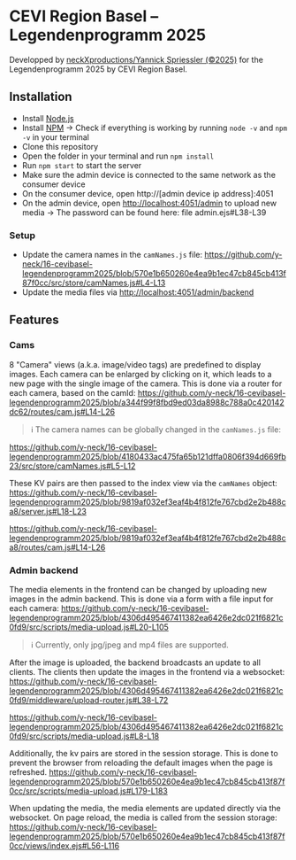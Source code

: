 # CEVI Region Basel – Legendenprogramm 2025
Developped by [neckXproductions/Yannick Spriessler (©2025)](https://neckxproductions.ch) for the Legendenprogramm 2025 by CEVI Region Basel.

## Installation
-   Install [Node.js](https://nodejs.org/en/download/)
-   Install [NPM](https://www.npmjs.com/get-npm)
-> Check if everything is working by running `node -v` and `npm -v` in your terminal
-   Clone this repository
- Open the folder in your terminal and run `npm install`
-   Run `npm start` to start the server
- Make sure the admin device is connected to the same network as the consumer device
- On the consumer device, open http://[admin device ip address]:4051
- On the admin device, open [http://localhost:4051/admin](http://localhost:4051/admin) to upload new media
-> The password can be found here: file admin.ejs#L38-L39

### Setup
- Update the camera names in the `camNames.js` file:
https://github.com/y-neck/16-cevibasel-legendenprogramm2025/blob/570e1b650260e4ea9b1ec47cb845cb413f87f0cc/src/store/camNames.js#L4-L13
- Update the media files via [http://localhost:4051/admin/backend](http://localhost:4051/admin/backend)


## Features
### Cams
8 "Camera" views (a.k.a. image/video tags) are predefined to display images. Each camera can be enlarged by clicking on it, which leads to a new page with the single image of the camera. This is done via a router for each camera, based on the camId:
https://github.com/y-neck/16-cevibasel-legendenprogramm2025/blob/a344f99f8fbd9ed03da8988c788a0c420142dc62/routes/cam.js#L14-L26

> ℹ️ The camera names can be globally changed in the `camNames.js` file:

https://github.com/y-neck/16-cevibasel-legendenprogramm2025/blob/4180433ac475fa65b121dffa0806f394d669fb23/src/store/camNames.js#L5-L12

These KV pairs are then passed to the index view via the `camNames` object:
https://github.com/y-neck/16-cevibasel-legendenprogramm2025/blob/9819af032ef3eaf4b4f812fe767cbd2e2b488ca8/server.js#L18-L23

https://github.com/y-neck/16-cevibasel-legendenprogramm2025/blob/9819af032ef3eaf4b4f812fe767cbd2e2b488ca8/routes/cam.js#L14-L26

### Admin backend
The media elements in the frontend can be changed by uploading new images in the admin backend. This is done via a form with a file input for each camera:
https://github.com/y-neck/16-cevibasel-legendenprogramm2025/blob/4306d495467411382ea6426e2dc021f6821c0fd9/src/scripts/media-upload.js#L20-L105

> ℹ️ Currently, only jpg/jpeg and mp4 files are supported.

After the image is uploaded, the backend broadcasts an update to all clients. The clients then update the images in the frontend via a websocket:
https://github.com/y-neck/16-cevibasel-legendenprogramm2025/blob/4306d495467411382ea6426e2dc021f6821c0fd9/middleware/upload-router.js#L38-L72

https://github.com/y-neck/16-cevibasel-legendenprogramm2025/blob/4306d495467411382ea6426e2dc021f6821c0fd9/src/scripts/media-upload.js#L8-L18

Additionally, the kv pairs are stored in the session storage. This is done to prevent the browser from reloading the default images when the page is refreshed.
https://github.com/y-neck/16-cevibasel-legendenprogramm2025/blob/570e1b650260e4ea9b1ec47cb845cb413f87f0cc/src/scripts/media-upload.js#L179-L183

When updating the media, the media elements are updated directly via the websocket. On page reload, the media is called from the session storage:
https://github.com/y-neck/16-cevibasel-legendenprogramm2025/blob/570e1b650260e4ea9b1ec47cb845cb413f87f0cc/views/index.ejs#L56-L116
